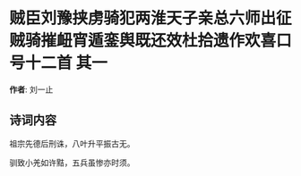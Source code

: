 # 贼臣刘豫挟虏骑犯两淮天子亲总六师出征贼骑摧衄宵遁銮舆既还效杜拾遗作欢喜口号十二首  其一

**作者**: 刘一止

## 诗词内容

祖宗先德后刑诛，八叶升平振古无。

驯致小羌如许黠，五兵虽惨亦时须。

